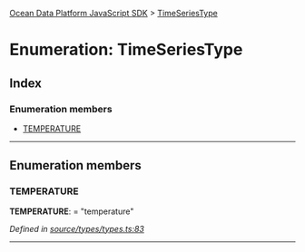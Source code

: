 [Ocean Data Platform JavaScript SDK](../README.md) > [TimeSeriesType](../enums/timeseriestype.md)

# Enumeration: TimeSeriesType

## Index

### Enumeration members

* [TEMPERATURE](timeseriestype.md#temperature)

---

## Enumeration members

<a id="temperature"></a>

###  TEMPERATURE

**TEMPERATURE**:  = "temperature"

*Defined in [source/types/types.ts:83](https://github.com/C4IROcean/ODP-sdk-js/blob/4709765/source/types/types.ts#L83)*

___

